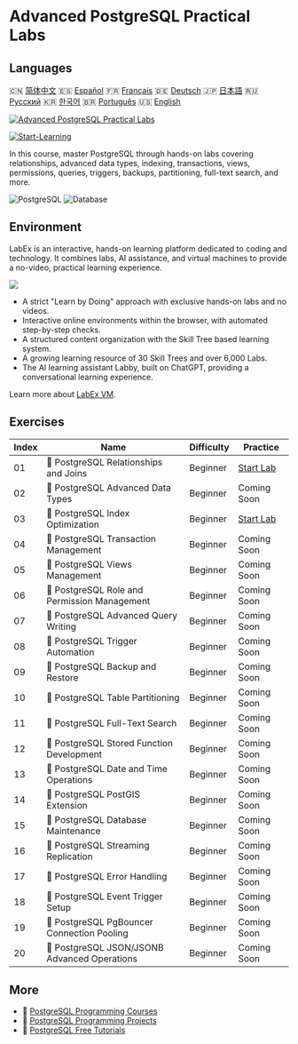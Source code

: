 # Advanced PostgreSQL Practical Labs

## Languages

🇨🇳 [简体中文](README_zh.md) 🇪🇸 [Español](README_es.md) 🇫🇷 [Français](README_fr.md) 🇩🇪 [Deutsch](README_de.md) 🇯🇵 [日本語](README_ja.md) 🇷🇺 [Русский](README_ru.md) 🇰🇷 [한국어](README_ko.md) 🇧🇷 [Português](README_pt.md) 🇺🇸 [English](README.md) 

[![Advanced PostgreSQL Practical Labs](https://cover-creator.labex.io/advanced-postgresql-practical-labs.png)](https://labex.io/courses/advanced-postgresql-practical-labs)

[![Start-Learning](https://img.shields.io/badge/Start-Learning-whitesmoke?style=for-the-badge)](https://labex.io/courses/advanced-postgresql-practical-labs)

In this course, master PostgreSQL through hands-on labs covering relationships, advanced data types, indexing, transactions, views, permissions, queries, triggers, backups, partitioning, full-text search, and more.

![PostgreSQL](https://img.shields.io/badge/PostgreSQL-whitesmoke?style=for-the-badge&logo=postgresql)
![Database](https://img.shields.io/badge/Database-whitesmoke?style=for-the-badge&logo=database)


## Environment

LabEx is an interactive, hands-on learning platform dedicated to coding and technology. It combines labs, AI assistance, and virtual machines to provide a no-video, practical learning experience.

![](https://tutorial-screenshot.getvm.io/images/vm-1725247253.png)

- A strict "Learn by Doing" approach with exclusive hands-on labs and no videos.
- Interactive online environments within the browser, with automated step-by-step checks.
- A structured content organization with the Skill Tree based learning system.
- A growing learning resource of 30 Skill Trees and over 6,000 Labs.
- The AI learning assistant Labby, built on ChatGPT, providing a conversational learning experience.

Learn more about [LabEx VM](https://support.labex.io/using-labex/virtual-machine).

## Exercises

|   Index | Name                                         | Difficulty   | Practice                                                                                                                             |
|---------|----------------------------------------------|--------------|--------------------------------------------------------------------------------------------------------------------------------------|
|      01 | 📖 PostgreSQL Relationships and Joins        | Beginner     | <a target='_blank' href='https://labex.io/tutorials/postgresql-postgresql-relationships-and-joins-550959'>Start Lab</a>              |
|      02 | 📖 PostgreSQL Advanced Data Types            | Beginner     | Coming Soon                                                                                                                          |
|      03 | 📖 PostgreSQL Index Optimization             | Beginner     | <a target='_blank' href='https://labex.io/tutorials/postgresql-data-filtering-and-simple-queries-in-postgresql-550955'>Start Lab</a> |
|      04 | 📖 PostgreSQL Transaction Management         | Beginner     | Coming Soon                                                                                                                          |
|      05 | 📖 PostgreSQL Views Management               | Beginner     | Coming Soon                                                                                                                          |
|      06 | 📖 PostgreSQL Role and Permission Management | Beginner     | Coming Soon                                                                                                                          |
|      07 | 📖 PostgreSQL Advanced Query Writing         | Beginner     | Coming Soon                                                                                                                          |
|      08 | 📖 PostgreSQL Trigger Automation             | Beginner     | Coming Soon                                                                                                                          |
|      09 | 📖 PostgreSQL Backup and Restore             | Beginner     | Coming Soon                                                                                                                          |
|      10 | 📖 PostgreSQL Table Partitioning             | Beginner     | Coming Soon                                                                                                                          |
|      11 | 📖 PostgreSQL Full-Text Search               | Beginner     | Coming Soon                                                                                                                          |
|      12 | 📖 PostgreSQL Stored Function Development    | Beginner     | Coming Soon                                                                                                                          |
|      13 | 📖 PostgreSQL Date and Time Operations       | Beginner     | Coming Soon                                                                                                                          |
|      14 | 📖 PostgreSQL PostGIS Extension              | Beginner     | Coming Soon                                                                                                                          |
|      15 | 📖 PostgreSQL Database Maintenance           | Beginner     | Coming Soon                                                                                                                          |
|      16 | 📖 PostgreSQL Streaming Replication          | Beginner     | Coming Soon                                                                                                                          |
|      17 | 📖 PostgreSQL Error Handling                 | Beginner     | Coming Soon                                                                                                                          |
|      18 | 📖 PostgreSQL Event Trigger Setup            | Beginner     | Coming Soon                                                                                                                          |
|      19 | 📖 PostgreSQL PgBouncer Connection Pooling   | Beginner     | Coming Soon                                                                                                                          |
|      20 | 📖 PostgreSQL JSON/JSONB Advanced Operations | Beginner     | Coming Soon                                                                                                                          |

## More

- 🔗 [PostgreSQL Programming Courses](https://github.com/labex-labs/awesome-programming-courses)
- 🔗 [PostgreSQL Programming Projects](https://github.com/labex-labs/awesome-programming-projects)
- 🔗 [PostgreSQL Free Tutorials](https://github.com/labex-labs/postgresql-free-tutorials)

